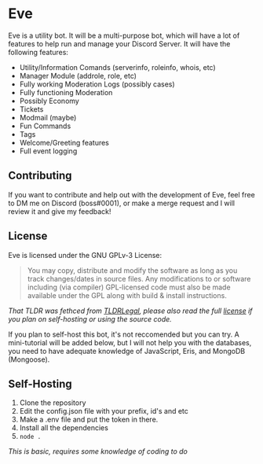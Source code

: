 # Eve 

Eve is a utility bot. It will be a multi-purpose bot, which will have a lot of features to help run and manage your Discord Server. It will have the following features: 

- Utility/Information Comands (serverinfo, roleinfo, whois, etc)
- Manager Module (addrole, role, etc)
- Fully working Moderation Logs (possibly cases)
- Fully functioning Moderation 
- Possibly Economy 
- Tickets
- Modmail (maybe)
- Fun Commands 
- Tags 
- Welcome/Greeting features 
- Full event logging 

## Contributing 
If you want to contribute and help out with the development of Eve, feel free to DM me on Discord (boss#0001), or make a merge request and I will review it and give my feedback! 

## License 
Eve is licensed under the GNU GPLv-3 License: 
> You may copy, distribute and modify the software as long as you track changes/dates in source files. Any modifications to or software including (via compiler) GPL-licensed code must also be made available under the GPL along with build & install instructions.

*That TLDR was fethced from [TLDRLegal](https://tldrlegal.com/license/gnu-general-public-license-v3-(gpl-3)), please also read the full [license](https://github.com/Bossaidy/eva/blob/master/LICENSE) if you plan on self-hosting or using the source code.* 

If you plan to self-host this bot, it's not reccomended but you can try. A mini-tutorial will be added below, but I will not help you with the databases, you need to have adequate knowledge of JavaScript, Eris, and MongoDB (Mongoose). 

## Self-Hosting 
1) Clone the repository 
2) Edit the config.json file with your prefix, id's and etc
3) Make a .env file and put the token in there. 
4) Install all the dependencies 
5) `node .` 

*This is basic, requires some knowledge of coding to do* 